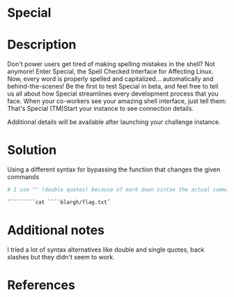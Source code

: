 # Special

# Description
Don't power users get tired of making spelling mistakes in the shell? Not anymore! Enter Special, the Spell Checked Interface for Affecting Linux. Now, every word is properly spelled and capitalized... automatically and behind-the-scenes! Be the first to test Special in beta, and feel free to tell us all about how Special streamlines every development process that you face. When your co-workers see your amazing shell interface, just tell them: That's Special (TM)Start your instance to see connection details.

Additional details will be available after launching your challenge instance.
# Solution

Using a different syntax for bypassing the function that changes the given commands 

``` bash
# I use "" (double quotes) because of mark down sintax the actual command doesn't include double quotes

˝````````cat ````blargh/flag.txt˝
```

# Additional notes

I tried a lot of syntax alternatives like double and single quotes, back slashes but they didn't seem to work.
# References
